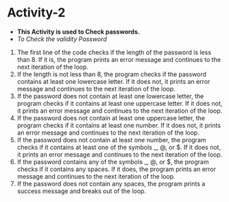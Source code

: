 # Activity-2 
* **This Activity is used to Check passwords.**
* *To Check the validity Password*
1. The first line of the code checks if the length of the password is less than 8. If it is, the program prints an error message and continues to the next iteration of the loop.
2. If the length is not less than 8, the program checks if the password contains at least one lowercase letter. If it does not, it prints an error message and continues to the next iteration of the loop.
3. If the password does not contain at least one lowercase letter, the program checks if it contains at least one uppercase letter. If it does not, it prints an error message and continues to the next iteration of the loop.
4. If the password does not contain at least one uppercase letter, the program checks if it contains at least one number. If it does not, it prints an error message and continues to the next iteration of the loop.
5. If the password does not contain at least one number, the program checks if it contains at least one of the symbols _, @, or $. If it does not, it prints an error message and continues to the next iteration of the loop.
6. If the password contains any of the symbols _, @, or $, the program checks if it contains any spaces. If it does, the program prints an error message and continues to the next iteration of the loop.
7. If the password does not contain any spaces, the program prints a success message and breaks out of the loop.

